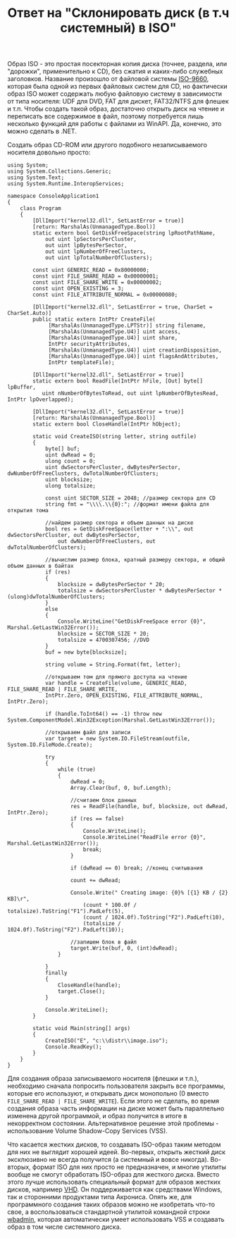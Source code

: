 ﻿---
title: "Ответ на \"Склонировать диск (в т.ч системный) в ISO\""
se.owner.user_id: 240512
se.owner.display_name: "MSDN.WhiteKnight"
se.owner.link: "https://ru.stackoverflow.com/users/240512/msdn-whiteknight"
se.answer_id: 878471
se.question_id: 877005
se.post_type: answer
se.score: 3
se.is_accepted: True
---
<p>Образ ISO - это простая посекторная копия диска (точнее, раздела, или "дорожки", применительно к CD), без сжатия и каких-либо служебных заголовков. Название произошло от файловой системы <a href="https://ru.wikipedia.org/wiki/ISO_9660" rel="nofollow noreferrer">ISO-9660</a>, которая была одной из первых файловых систем для CD, но фактически образ ISO может содержать любую файловую систему в зависимости от типа носителя: UDF для DVD, FAT для дискет, FAT32/NTFS для флешек и т.п. Чтобы создать такой образ, достаточно открыть диск на чтение и переписать все содержимое в файл, поэтому потребуется лишь несколько функций для работы с файлами из WinAPI. Да, конечно, это можно сделать в .NET.</p>

<p>Создать образ CD-ROM или другого подобного незаписываемого носителя довольно просто:</p>

<pre><code>using System;
using System.Collections.Generic;
using System.Text;
using System.Runtime.InteropServices;

namespace ConsoleApplication1
{
    class Program
    {
        [DllImport("kernel32.dll", SetLastError = true)]
        [return: MarshalAs(UnmanagedType.Bool)]
        static extern bool GetDiskFreeSpace(string lpRootPathName,
            out uint lpSectorsPerCluster,
            out uint lpBytesPerSector,
            out uint lpNumberOfFreeClusters,
            out uint lpTotalNumberOfClusters);

        const uint GENERIC_READ = 0x80000000;
        const uint FILE_SHARE_READ = 0x00000001;
        const uint FILE_SHARE_WRITE = 0x00000002;
        const uint OPEN_EXISTING = 3;
        const uint FILE_ATTRIBUTE_NORMAL = 0x00000080;

        [DllImport("kernel32.dll", SetLastError = true, CharSet = CharSet.Auto)]
        public static extern IntPtr CreateFile(
             [MarshalAs(UnmanagedType.LPTStr)] string filename,
             [MarshalAs(UnmanagedType.U4)] uint access,
             [MarshalAs(UnmanagedType.U4)] uint share,
             IntPtr securityAttributes,
             [MarshalAs(UnmanagedType.U4)] uint creationDisposition,
             [MarshalAs(UnmanagedType.U4)] uint flagsAndAttributes,
             IntPtr templateFile);

        [DllImport("kernel32.dll", SetLastError = true)]
        static extern bool ReadFile(IntPtr hFile, [Out] byte[] lpBuffer,
           uint nNumberOfBytesToRead, out uint lpNumberOfBytesRead, IntPtr lpOverlapped);

        [DllImport("kernel32.dll", SetLastError = true)]
        [return: MarshalAs(UnmanagedType.Bool)]
        static extern bool CloseHandle(IntPtr hObject);

        static void CreateISO(string letter, string outfile)
        {            
            byte[] buf;
            uint dwRead = 0;
            ulong count = 0;            
            uint dwSectorsPerCluster, dwBytesPerSector, dwNumberOfFreeClusters, dwTotalNumberOfClusters;
            uint blocksize;
            ulong totalsize;

            const uint SECTOR_SIZE = 2048; //размер сектора для CD
            string fmt = "\\\\.\\{0}:"; //формат имени файла для открытия тома

            //найдем размер сектора и объем данных на диске
            bool res = GetDiskFreeSpace(letter + ":\\", out dwSectorsPerCluster, out dwBytesPerSector,
                out dwNumberOfFreeClusters, out dwTotalNumberOfClusters);

            //вычислим размер блока, кратный размеру сектора, и общий объем данных в байтах
            if (res)
            {
                blocksize = dwBytesPerSector * 20;
                totalsize = dwSectorsPerCluster * dwBytesPerSector * (ulong)dwTotalNumberOfClusters;
            }
            else
            {
                Console.WriteLine("GetDiskFreeSpace error {0}", Marshal.GetLastWin32Error());
                blocksize = SECTOR_SIZE * 20;
                totalsize = 4700307456; //DVD
            }
            buf = new byte[blocksize];

            string volume = String.Format(fmt, letter);

            //открываем том для прямого доступа на чтение
            var handle = CreateFile(volume, GENERIC_READ, FILE_SHARE_READ | FILE_SHARE_WRITE,
            IntPtr.Zero, OPEN_EXISTING, FILE_ATTRIBUTE_NORMAL, IntPtr.Zero);

            if (handle.ToInt64() == -1) throw new System.ComponentModel.Win32Exception(Marshal.GetLastWin32Error());

            //открываем файл для записи
            var target = new System.IO.FileStream(outfile, System.IO.FileMode.Create);

            try
            {
                while (true)
                {
                    dwRead = 0;
                    Array.Clear(buf, 0, buf.Length);

                    //считаем блок данных
                    res = ReadFile(handle, buf, blocksize, out dwRead, IntPtr.Zero);
                    if (res == false)
                    {
                        Console.WriteLine();
                        Console.WriteLine("ReadFile error {0}", Marshal.GetLastWin32Error());
                        break;
                    }

                    if (dwRead == 0) break; //конец считывания

                    count += dwRead;

                    Console.Write(" Creating image: {0}% [{1} KB / {2} KB]\r",
                        (count * 100.0f / totalsize).ToString("F1").PadLeft(5),
                        (count / 1024.0f).ToString("F2").PadLeft(10),
                        (totalsize / 1024.0f).ToString("F2").PadLeft(10));

                    //запишем блок в файл
                    target.Write(buf, 0, (int)dwRead);
                }

            }
            finally
            {
                CloseHandle(handle);
                target.Close();
            }

            Console.WriteLine();
        }

        static void Main(string[] args)
        {
            CreateISO("E", "c:\\distr\\image.iso");
            Console.ReadKey();
        }
    }
}
</code></pre>

<p>Для создания образа записываемого носителя (флешки и т.п.), необходимо сначала попросить пользователя закрыть все программы, которые его используют, и открывать диск монопольно (0 вместо <code>FILE_SHARE_READ | FILE_SHARE_WRITE</code>). Если этого не сделать, во время создания образа часть информации на диске может быть параллельно изменена другой программой, и образ получится в итоге в некорректном состоянии. Альтернативное решение этой проблемы - использование Volume Shadow-Copy Services (VSS).</p>

<p>Что касается жестких дисков, то создавать ISO-образ таким методом для них не выглядит хорошей идеей. Во-первых, открыть жесткий диск эксклюзивно не всегда получится (а системный и вовсе никогда). Во-вторых, формат ISO для них просто не предназначен, и многие утилиты вообще не смогут обработать ISO-образ для жесткого диска. Вместо этого лучше использовать специальный формат для образов жестких дисков, например <a href="https://msdn.microsoft.com/ru-ru/library/windows/desktop/dd323654%28v=vs.85%29.aspx?f=255&amp;MSPPError=-2147217396" rel="nofollow noreferrer">VHD</a>. Он поддерживается как средствами Windows, так и сторонними продуктами типа Акрониса. Опять же, для программного создания таких образов можно не изобретать что-то свое, а воспользоваться стандартной утилитой командной строки <a href="https://docs.microsoft.com/en-us/windows-server/administration/windows-commands/wbadmin" rel="nofollow noreferrer">wbadmin</a>, которая автоматически умеет использовать VSS и создавать образ в том числе системного диска. </p>
